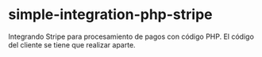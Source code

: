 # simple-integration-php-stripe
Integrando Stripe para procesamiento de pagos con código PHP. El código del cliente se tiene que realizar aparte.
